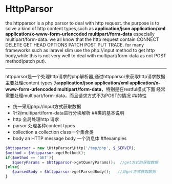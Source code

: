 HttpParsor
====
the httpparsor is a php parsor to deal with http request.
the purpose is to solve a kind of http content types,such as **application/json application/xml 
application/x-www-form-urlencoded multipart/form-data** especially multipart/form-data.
we all know that the http request contain CONNECT DELETE GET HEAD OPTIONS PATCH POST PUT TRACE. for many frameworks such as laravel 
 slim use the php://input method to get http body,while this is not very well to deal with multipart/form-data as not POST method(patch put).

-----
 httpparsor是一个处理http请求的php解析器,通过httpparsor来获取http请求数据
主要处理content types 为**application/json application/xml application/x-www-form-urlencoded multipart/form-data**，特别是在restful模式下面
经常需要处理multipart/form-data，而且请求方式不为POST的情况
##特性
* 统一采用php://input方式获取数据
* 针对multipart/form-data进行分块解析
##类的基本说明
* http 全局处理http 请求
* parsor 处理各种content types
* collection a collection class一个集合类
* body an HTTP message body 一个消息体
##examples
```php
$httpparsor = new \HttpParsor\Http('/tmp/php', $_SERVER);
$method = $httpparsor->getMethod();
if($method == 'GET'){
   $queryParams = $httpparsor->getQueryParams();  //get方式的获取数据
}else{
   $parsedBody = $httpparsor->getParsedBody();   //非get方式获取数据
}
```

 
